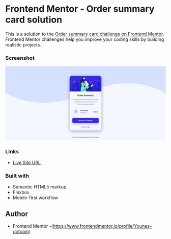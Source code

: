 # Frontend Mentor - Order summary card solution

This is a solution to the [Order summary card challenge on Frontend Mentor](https://www.frontendmentor.io/challenges/order-summary-component-QlPmajDUj). Frontend Mentor challenges help you improve your coding skills by building realistic projects.

### Screenshot

![](./images/screenshot.PNG)

### Links

- [Live Site URL](https://your-live-site-url.com)

### Built with

- Semantic HTML5 markup
- Flexbox
- Mobile-first workflow

## Author

- Frontend Mentor -(https://www.frontendmentor.io/profile/Younes-dotcom)
